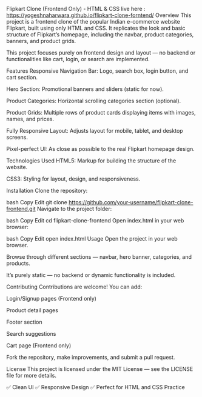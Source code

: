 Flipkart Clone (Frontend Only) - HTML & CSS
live here : https://yogeshnaharwara.github.io/flipkart-clone-forntend/
Overview
This project is a frontend clone of the popular Indian e-commerce website Flipkart, built using only HTML and CSS.
It replicates the look and basic structure of Flipkart’s homepage, including the navbar, product categories, banners, and product grids.

This project focuses purely on frontend design and layout — no backend or functionalities like cart, login, or search are implemented.

Features
Responsive Navigation Bar: Logo, search box, login button, and cart section.

Hero Section: Promotional banners and sliders (static for now).

Product Categories: Horizontal scrolling categories section (optional).

Product Grids: Multiple rows of product cards displaying items with images, names, and prices.

Fully Responsive Layout: Adjusts layout for mobile, tablet, and desktop screens.

Pixel-perfect UI: As close as possible to the real Flipkart homepage design.

Technologies Used
HTML5: Markup for building the structure of the website.

CSS3: Styling for layout, design, and responsiveness.

Installation
Clone the repository:

bash
Copy
Edit
git clone https://github.com/your-username/flipkart-clone-frontend.git
Navigate to the project folder:

bash
Copy
Edit
cd flipkart-clone-frontend
Open index.html in your web browser:

bash
Copy
Edit
open index.html
Usage
Open the project in your web browser.

Browse through different sections — navbar, hero banner, categories, and products.

It’s purely static — no backend or dynamic functionality is included.

Contributing
Contributions are welcome! You can add:

Login/Signup pages (Frontend only)

Product detail pages

Footer section

Search suggestions

Cart page (Frontend only)

Fork the repository, make improvements, and submit a pull request.

License
This project is licensed under the MIT License — see the LICENSE file for more details.

✅ Clean UI
✅ Responsive Design
✅ Perfect for HTML and CSS Practice
